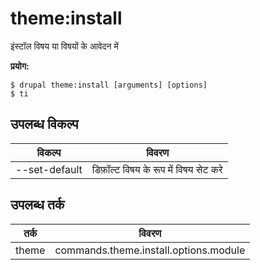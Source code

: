 # theme:install
इंस्टॉल विषय या विषयों के आवेदन में

**प्रयोग:**
```
$ drupal theme:install [arguments] [options]
$ ti  
```

## उपलब्ध विकल्प
विकल्प | विवरण
-------|-------------
--set-default | डिफ़ॉल्ट विषय के रूप में विषय सेट करे

## उपलब्ध तर्क
तर्क | विवरण
---------|-------------
theme | commands.theme.install.options.module
